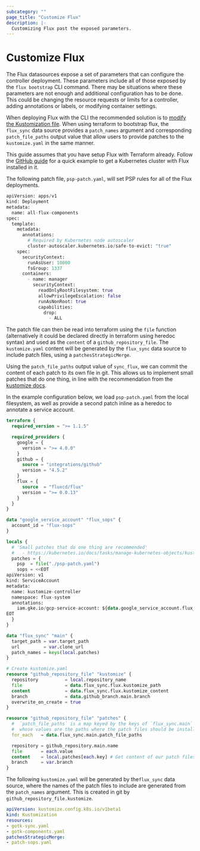 ```yaml
---
subcategory: ""
page_title: "Customize Flux"
description: |-
  Customizing Flux past the exposed parameters.
---
```


# Customize Flux

The Flux datasources expose a set of parameters that can configure the controller deployment. These parameters include all of those
exposed by the `flux bootstrap` CLI command. There may be situations where these parameters are not enough and additional configuration
has to be done. This could be changing the resource requests or limits for a controller, adding annotations or labels, or modifying container settings.

When deploying Flux with the CLI the recommended solution is to [modify the Kustomization file](https://fluxcd.io/flux/installation/#customize-flux-manifests).
When using terraform to bootstrap flux, the `flux_sync` data source provides a `patch_names` argument and corresponding `patch_file_paths` output value that allow users to provide patches to the `kustomize.yaml` in the same manner.

This guide assumes that you have setup Flux with Terraform already. Follow the [GitHub guide](./github) for a quick example to get a Kubernetes cluster with Flux installed in it.

The following patch file, `psp-patch.yaml`,  will set PSP rules for all of the Flux deployments.

```terraform
apiVersion: apps/v1
kind: Deployment
metadata:
  name: all-flux-components
spec:
  template:
    metadata:
      annotations:
        # Required by Kubernetes node autoscaler
        cluster-autoscaler.kubernetes.io/safe-to-evict: "true"
    spec:
      securityContext:
        runAsUser: 10000
        fsGroup: 1337
      containers:
        - name: manager
          securityContext:
            readOnlyRootFilesystem: true
            allowPrivilegeEscalation: false
            runAsNonRoot: true
            capabilities:
              drop:
                - ALL
```

The patch file can then be read into terraform using the `file` function (alternatively it could be declared directly in terraform using heredoc syntax)
and used as the `content` of a `github_repository_file`. The `kustomize.yaml` content will be generated by the `flux_sync` data source to include patch
files, using a `patchesStrategicMerge`.

Using the `patch_file_paths` output value of `sync_flux`, we can commit the content of each patch to its own file in git. This allows us to implement
small patches that do one thing, in line with the recommendation from the [kustomize docs](https://kubernetes.io/docs/tasks/manage-kubernetes-objects/kustomization/#customizing).


In the example configuration below, we load `psp-patch.yaml` from the local filesystem, as well as provide a second patch inline as a heredoc to annotate a service account.

```terraform
terraform {
  required_version = ">= 1.1.5"

  required_providers {
    google = {
      version = ">= 4.0.0"
    }
    github = {
      source = "integrations/github"
      version = "4.5.2"
    }
    flux = {
      source  = "fluxcd/flux"
      version = ">= 0.0.13"
    }
  }
}

data "google_service_account" "flux_sops" {
  account_id = "flux-sops"
}

locals {
  # 'Small patches that do one thing are recommended'
  #   - https://kubernetes.io/docs/tasks/manage-kubernetes-objects/kustomization/#customizing
  patches = {
    psp  = file("./psp-patch.yaml")
    sops = <<EOT
apiVersion: v1
kind: ServiceAccount
metadata:
  name: kustomize-controller
  namespace: flux-system
  annotations:
    iam.gke.io/gcp-service-account: ${data.google_service_account.flux_sops.email}
EOT
  }
}

data "flux_sync" "main" {
  target_path = var.target_path
  url         = var.clone_url
  patch_names = keys(local.patches)
}

# Create kustomize.yaml
resource "github_repository_file" "kustomize" {
  repository          = local.repository_name
  file                = data.flux_sync.flux.kustomize_path
  content             = data.flux_sync.flux.kustomize_content
  branch              = data.github_branch.main.branch
  overwrite_on_create = true
}

resource "github_repository_file" "patches" {
  #  `patch_file_paths` is a map keyed by the keys of `flux_sync.main`
  #  whose values are the paths where the patch files should be installed.
  for_each   = data.flux_sync.main.patch_file_paths

  repository = github_repository.main.name
  file       = each.value
  content    = local.patches[each.key] # Get content of our patch files
  branch     = var.branch
}
```

The following `kustomize.yaml` will be generated by the`flux_sync` data source, where the names of the patch files
to include are generated from the `patch_names` argument. This is created in git by `github_repository_file.kustomize`.

```yaml
apiVersion: kustomize.config.k8s.io/v1beta1
kind: Kustomization
resources:
- gotk-sync.yaml
- gotk-components.yaml
patchesStrategicMerge:
- patch-sops.yaml
```
